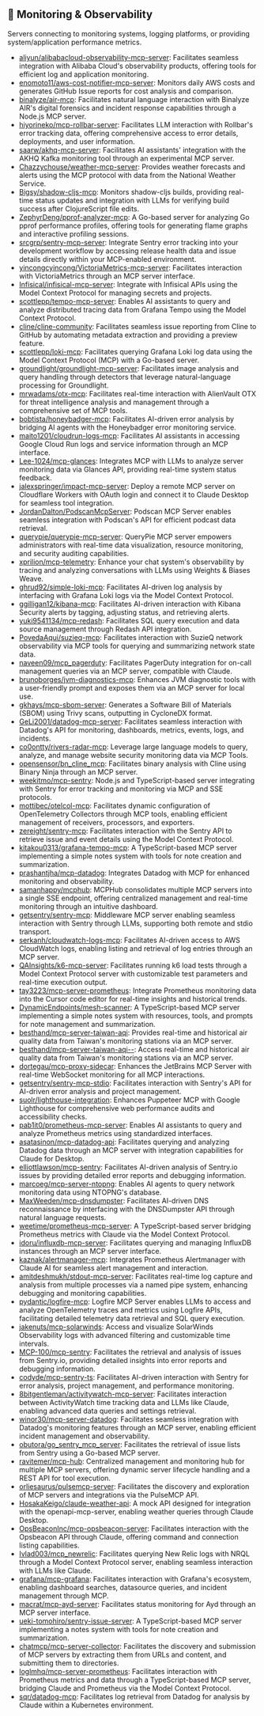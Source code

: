## 📡 Monitoring & Observability

Servers connecting to monitoring systems, logging platforms, or providing system/application performance metrics.

- [aliyun/alibabacloud-observability-mcp-server](https://github.com/aliyun/alibabacloud-observability-mcp-server): Facilitates seamless integration with Alibaba Cloud's observability products, offering tools for efficient log and application monitoring.
- [enomoto11/aws-cost-notifier-mcp-server](https://github.com/enomoto11/aws-cost-notifier-mcp-server): Monitors daily AWS costs and generates GitHub Issue reports for cost analysis and comparison.
- [binalyze/air-mcp](https://github.com/binalyze/air-mcp): Facilitates natural language interaction with Binalyze AIR's digital forensics and incident response capabilities through a Node.js MCP server.
- [hiyorineko/mcp-rollbar-server](https://github.com/hiyorineko/mcp-rollbar-server): Facilitates LLM interaction with Rollbar's error tracking data, offering comprehensive access to error details, deployments, and user information.
- [saarw/akhq-mcp-server](https://github.com/saarw/akhq-mcp-server): Facilitates AI assistants' integration with the AKHQ Kafka monitoring tool through an experimental MCP server.
- [Chazzychouse/weather-mcp-server](https://github.com/Chazzychouse/weather-mcp-server): Provides weather forecasts and alerts using the MCP protocol with data from the National Weather Service.
- [Bigsy/shadow-cljs-mcp](https://github.com/Bigsy/shadow-cljs-mcp): Monitors shadow-cljs builds, providing real-time status updates and integration with LLMs for verifying build success after ClojureScript file edits.
- [ZephyrDeng/pprof-analyzer-mcp](https://github.com/ZephyrDeng/pprof-analyzer-mcp): A Go-based server for analyzing Go pprof performance profiles, offering tools for generating flame graphs and interactive profiling sessions.
- [srcgrp/sentry-mcp-server](https://github.com/srcgrp/sentry-mcp-server): Integrate Sentry error tracking into your development workflow by accessing release health data and issue details directly within your MCP-enabled environment.
- [yincongcyincong/VictoriaMetrics-mcp-server](https://github.com/yincongcyincong/VictoriaMetrics-mcp-server): Facilitates interaction with VictoriaMetrics through an MCP server interface.
- [Infisical/infisical-mcp-server](https://github.com/Infisical/infisical-mcp-server): Integrate with Infisical APIs using the Model Context Protocol for managing secrets and projects.
- [scottlepp/tempo-mcp-server](https://github.com/scottlepp/tempo-mcp-server): Enables AI assistants to query and analyze distributed tracing data from Grafana Tempo using the Model Context Protocol.
- [cline/cline-community](https://github.com/cline/cline-community): Facilitates seamless issue reporting from Cline to GitHub by automating metadata extraction and providing a preview feature.
- [scottlepp/loki-mcp](https://github.com/scottlepp/loki-mcp): Facilitates querying Grafana Loki log data using the Model Context Protocol (MCP) with a Go-based server.
- [groundlight/groundlight-mcp-server](https://github.com/groundlight/groundlight-mcp-server): Facilitates image analysis and query handling through detectors that leverage natural-language processing for Groundlight.
- [mrwadams/otx-mcp](https://github.com/mrwadams/otx-mcp): Facilitates real-time interaction with AlienVault OTX for threat intelligence analysis and management through a comprehensive set of MCP tools.
- [bobtista/honeybadger-mcp](https://github.com/bobtista/honeybadger-mcp): Facilitates AI-driven error analysis by bridging AI agents with the Honeybadger error monitoring service.
- [maito1201/cloudrun-logs-mcp](https://github.com/maito1201/cloudrun-logs-mcp): Facilitates AI assistants in accessing Google Cloud Run logs and service information through an MCP interface.
- [Lee-1024/mcp-glances](https://github.com/Lee-1024/mcp-glances): Integrates MCP with LLMs to analyze server monitoring data via Glances API, providing real-time system status feedback.
- [jalexspringer/impact-mcp-server](https://github.com/jalexspringer/impact-mcp-server): Deploy a remote MCP server on Cloudflare Workers with OAuth login and connect it to Claude Desktop for seamless tool integration.
- [JordanDalton/PodscanMcpServer](https://github.com/JordanDalton/PodscanMcpServer): Podscan MCP Server enables seamless integration with Podscan's API for efficient podcast data retrieval.
- [querypie/querypie-mcp-server](https://github.com/querypie/querypie-mcp-server): QueryPie MCP server empowers administrators with real-time data visualization, resource monitoring, and security auditing capabilities.
- [xprilion/mcp-telemetry](https://github.com/xprilion/mcp-telemetry): Enhance your chat system's observability by tracing and analyzing conversations with LLMs using Weights & Biases Weave.
- [ghrud92/simple-loki-mcp](https://github.com/ghrud92/simple-loki-mcp): Facilitates AI-driven log analysis by interfacing with Grafana Loki logs via the Model Context Protocol.
- [ggilligan12/kibana-mcp](https://github.com/ggilligan12/kibana-mcp): Facilitates AI-driven interaction with Kibana Security alerts by tagging, adjusting status, and retrieving alerts.
- [yuki9541134/mcp-redash](https://github.com/yuki9541134/mcp-redash): Facilitates SQL query execution and data source management through Redash API integration.
- [PovedaAqui/suzieq-mcp](https://github.com/PovedaAqui/suzieq-mcp): Facilitates interaction with SuzieQ network observability via MCP tools for querying and summarizing network state data.
- [naveen09/mcp_pagerduty](https://github.com/naveen09/mcp_pagerduty): Facilitates PagerDuty integration for on-call management queries via an MCP server, compatible with Claude.
- [brunoborges/jvm-diagnostics-mcp](https://github.com/brunoborges/jvm-diagnostics-mcp): Enhances JVM diagnostic tools with a user-friendly prompt and exposes them via an MCP server for local use.
- [gkhays/mcp-sbom-server](https://github.com/gkhays/mcp-sbom-server): Generates a Software Bill of Materials (SBOM) using Trivy scans, outputting in CycloneDX format.
- [GeLi2001/datadog-mcp-server](https://github.com/GeLi2001/datadog-mcp-server): Facilitates seamless interaction with Datadog's API for monitoring, dashboards, metrics, events, logs, and incidents.
- [co0ontty/rivers-radar-mcp](https://github.com/co0ontty/rivers-radar-mcp): Leverage large language models to query, analyze, and manage website security monitoring data via MCP Tools.
- [opensensor/bn_cline_mcp](https://github.com/opensensor/bn_cline_mcp): Facilitates binary analysis with Cline using Binary Ninja through an MCP server.
- [weekitmo/mcp-sentry](https://github.com/weekitmo/mcp-sentry): Node.js and TypeScript-based server integrating with Sentry for error tracking and monitoring via MCP and SSE protocols.
- [mottibec/otelcol-mcp](https://github.com/mottibec/otelcol-mcp): Facilitates dynamic configuration of OpenTelemetry Collectors through MCP tools, enabling efficient management of receivers, processors, and exporters.
- [zereight/sentry-mcp](https://github.com/zereight/sentry-mcp): Facilitates interaction with the Sentry API to retrieve issue and event details using the Model Context Protocol.
- [kitakou0313/grafana-tempo-mcp](https://github.com/kitakou0313/grafana-tempo-mcp): A TypeScript-based MCP server implementing a simple notes system with tools for note creation and summarization.
- [prashantjha/mcp-datadog](https://github.com/prashantjha/mcp-datadog): Integrates Datadog with MCP for enhanced monitoring and observability.
- [samanhappy/mcphub](https://github.com/samanhappy/mcphub): MCPHub consolidates multiple MCP servers into a single SSE endpoint, offering centralized management and real-time monitoring through an intuitive dashboard.
- [getsentry/sentry-mcp](https://github.com/getsentry/sentry-mcp): Middleware MCP server enabling seamless interaction with Sentry through LLMs, supporting both remote and stdio transport.
- [serkanh/cloudwatch-logs-mcp](https://github.com/serkanh/cloudwatch-logs-mcp): Facilitates AI-driven access to AWS CloudWatch logs, enabling listing and retrieval of log entries through an MCP server.
- [QAInsights/k6-mcp-server](https://github.com/QAInsights/k6-mcp-server): Facilitates running k6 load tests through a Model Context Protocol server with customizable test parameters and real-time execution output.
- [tay3223/mcp-server-prometheus](https://github.com/tay3223/mcp-server-prometheus): Integrate Prometheus monitoring data into the Cursor code editor for real-time insights and historical trends.
- [DynamicEndpoints/mesh-scanner](https://github.com/DynamicEndpoints/mesh-scanner): A TypeScript-based MCP server implementing a simple notes system with resources, tools, and prompts for note management and summarization.
- [besthand/mcp-server-taiwan-aqi](https://github.com/besthand/mcp-server-taiwan-aqi): Provides real-time and historical air quality data from Taiwan's monitoring stations via an MCP server.
- [besthand/mcp-server-taiwan-aqi--](https://github.com/besthand/mcp-server-taiwan-aqi--): Access real-time and historical air quality data from Taiwan's monitoring stations via an MCP server.
- [dortegau/mcp-proxy-sidecar](https://github.com/dortegau/mcp-proxy-sidecar): Enhances the JetBrains MCP Server with real-time WebSocket monitoring for all MCP interactions.
- [getsentry/sentry-mcp-stdio](https://github.com/getsentry/sentry-mcp-stdio): Facilitates interaction with Sentry's API for AI-driven error analysis and project management.
- [suolr/lighthouse-integration](https://github.com/suolr/lighthouse-integration): Enhances Puppeteer MCP with Google Lighthouse for comprehensive web performance audits and accessibility checks.
- [pab1it0/prometheus-mcp-server](https://github.com/pab1it0/prometheus-mcp-server): Enables AI assistants to query and analyze Prometheus metrics using standardized interfaces.
- [asatasinon/mcp-datadog-api](https://github.com/asatasinon/mcp-datadog-api): Facilitates querying and analyzing Datadog data through an MCP server with integration capabilities for Claude for Desktop.
- [elliottlawson/mcp-sentry](https://github.com/elliottlawson/mcp-sentry): Facilitates AI-driven analysis of Sentry.io issues by providing detailed error reports and debugging information.
- [marcoeg/mcp-server-ntopng](https://github.com/marcoeg/mcp-server-ntopng): Enables AI agents to query network monitoring data using NTOPNG's database.
- [MaxWeeden/mcp-dnsdumpster](https://github.com/MaxWeeden/mcp-dnsdumpster): Facilitates AI-driven DNS reconnaissance by interfacing with the DNSDumpster API through natural language requests.
- [weetime/prometheus-mcp-server](https://github.com/weetime/prometheus-mcp-server): A TypeScript-based server bridging Prometheus metrics with Claude via the Model Context Protocol.
- [idoru/influxdb-mcp-server](https://github.com/idoru/influxdb-mcp-server): Facilitates querying and managing InfluxDB instances through an MCP server interface.
- [kaznak/alertmanager-mcp](https://github.com/kaznak/alertmanager-mcp): Integrates Prometheus Alertmanager with Claude AI for seamless alert management and interaction.
- [amitdeshmukh/stdout-mcp-server](https://github.com/amitdeshmukh/stdout-mcp-server): Facilitates real-time log capture and analysis from multiple processes via a named pipe system, enhancing debugging and monitoring capabilities.
- [pydantic/logfire-mcp](https://github.com/pydantic/logfire-mcp): Logfire MCP Server enables LLMs to access and analyze OpenTelemetry traces and metrics using Logfire APIs, facilitating detailed telemetry data retrieval and SQL query execution.
- [jakenuts/mcp-solarwinds](https://github.com/jakenuts/mcp-solarwinds): Access and visualize SolarWinds Observability logs with advanced filtering and customizable time intervals.
- [MCP-100/mcp-sentry](https://github.com/MCP-100/mcp-sentry): Facilitates the retrieval and analysis of issues from Sentry.io, providing detailed insights into error reports and debugging information.
- [codyde/mcp-sentry-ts](https://github.com/codyde/mcp-sentry-ts): Facilitates AI-driven interaction with Sentry for error analysis, project management, and performance monitoring.
- [8bitgentleman/activitywatch-mcp-server](https://github.com/8bitgentleman/activitywatch-mcp-server): Facilitates interaction between ActivityWatch time tracking data and LLMs like Claude, enabling advanced data queries and settings retrieval.
- [winor30/mcp-server-datadog](https://github.com/winor30/mcp-server-datadog): Facilitates seamless integration with Datadog's monitoring features through an MCP server, enabling efficient incident management and observability.
- [obutora/go_sentry_mcp_server](https://github.com/obutora/go_sentry_mcp_server): Facilitates the retrieval of issue lists from Sentry using a Go-based MCP server.
- [ravitemer/mcp-hub](https://github.com/ravitemer/mcp-hub): Centralized management and monitoring hub for multiple MCP servers, offering dynamic server lifecycle handling and a REST API for tool execution.
- [orliesaurus/pulsemcp-server](https://github.com/orliesaurus/pulsemcp-server): Facilitates the discovery and exploration of MCP servers and integrations via the PulseMCP API.
- [HosakaKeigo/claude-weather-api](https://github.com/HosakaKeigo/claude-weather-api): A mock API designed for integration with the openapi-mcp-server, enabling weather queries through Claude Desktop.
- [OpsBeaconInc/mcp-opsbeacon-server](https://github.com/OpsBeaconInc/mcp-opsbeacon-server): Facilitates interaction with the Opsbeacon API through Claude, offering command and connection listing capabilities.
- [Ivlad003/mcp_newrelic](https://github.com/Ivlad003/mcp_newrelic): Facilitates querying New Relic logs with NRQL through a Model Context Protocol server, enabling seamless interaction with LLMs like Claude.
- [grafana/mcp-grafana](https://github.com/grafana/mcp-grafana): Facilitates interaction with Grafana's ecosystem, enabling dashboard searches, datasource queries, and incident management through MCP.
- [macrat/mcp-ayd-server](https://github.com/macrat/mcp-ayd-server): Facilitates status monitoring for Ayd through an MCP server interface.
- [ueki-tomohiro/sentry-issue-server](https://github.com/ueki-tomohiro/sentry-issue-server): A TypeScript-based MCP server implementing a notes system with tools for note creation and summarization.
- [chatmcp/mcp-server-collector](https://github.com/chatmcp/mcp-server-collector): Facilitates the discovery and submission of MCP servers by extracting them from URLs and content, and submitting them to directories.
- [loglmhq/mcp-server-prometheus](https://github.com/loglmhq/mcp-server-prometheus): Facilitates interaction with Prometheus metrics and data through a TypeScript-based MCP server, bridging Claude and Prometheus via the Model Context Protocol.
- [sqr/datadog-mcp](https://github.com/sqr/datadog-mcp): Facilitates log retrieval from Datadog for analysis by Claude within a Kubernetes environment.

